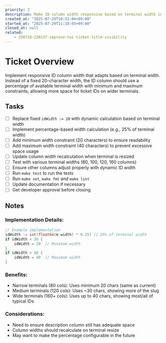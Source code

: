 ```yaml
---
priority: 2
description: Make ID column width responsive based on terminal width in TUI list view
created_at: "2025-07-29T10:52:04+09:00"
started_at: "2025-07-29T11:10:05+09:00"
closed_at: null
related:
    - 250728-230137-improve-tui-ticket-title-visibility
---
```


# Ticket Overview

Implement responsive ID column width that adapts based on terminal width. Instead of a fixed 20-character width, the ID column should use a percentage of available terminal width with minimum and maximum constraints, allowing more space for ticket IDs on wider terminals.

## Tasks
- [ ] Replace fixed `idWidth := 20` with dynamic calculation based on terminal width
- [ ] Implement percentage-based width calculation (e.g., 25% of terminal width)
- [ ] Add minimum width constraint (20 characters) to ensure readability
- [ ] Add maximum width constraint (40 characters) to prevent excessive space usage
- [ ] Update column width recalculation when terminal is resized
- [ ] Test with various terminal widths (80, 100, 120, 160 columns)
- [ ] Ensure other columns adjust properly with dynamic ID width
- [ ] Run `make test` to run the tests
- [ ] Run `make vet`, `make fmt` and `make lint`
- [ ] Update documentation if necessary
- [ ] Get developer approval before closing

## Notes

### Implementation Details:
```go
// Example implementation
idWidth := int(float64(m.width) * 0.25) // 25% of terminal width
if idWidth < 20 { 
    idWidth = 20  // Minimum width
}
if idWidth > 40 { 
    idWidth = 40  // Maximum width
}
```

### Benefits:
- Narrow terminals (80 cols): Uses minimum 20 chars (same as current)
- Medium terminals (120 cols): Uses ~30 chars, showing more of the slug
- Wide terminals (160+ cols): Uses up to 40 chars, showing most/all of typical IDs

### Considerations:
- Need to ensure description column still has adequate space
- Column widths should recalculate on terminal resize
- May want to make the percentage configurable in the future